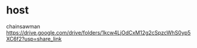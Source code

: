 # host
chainsawman https://drive.google.com/drive/folders/1kcw4LjOdCxM12g2cSpzcWhS0yp5XC6f2?usp=share_link
